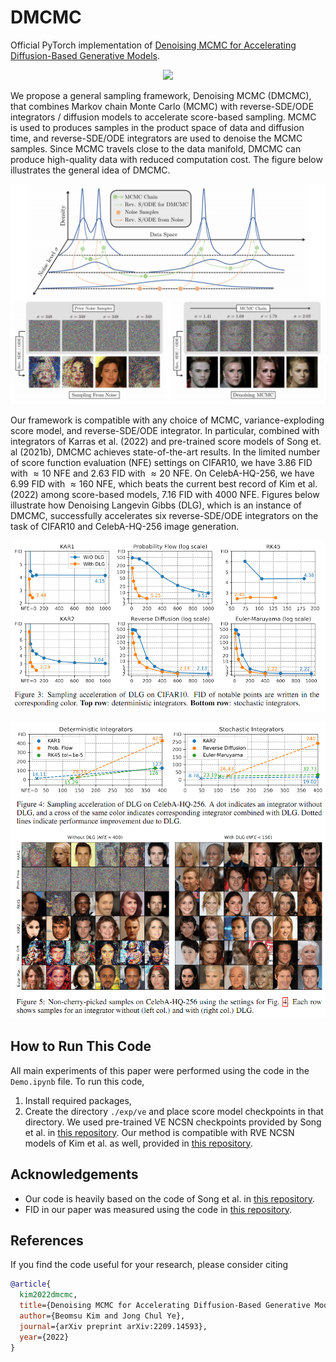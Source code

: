 # DMCMC

Official PyTorch implementation of [Denoising MCMC for Accelerating Diffusion-Based Generative Models](https://arxiv.org/abs/2209.14593).

<p align="center">
  <img src="https://github.com/1202kbs/DMCMC/blob/main/assets/sample_gif.gif" />
</p>

We propose a general sampling framework, Denoising MCMC (DMCMC), that combines Markov chain Monte Carlo (MCMC) with reverse-SDE/ODE integrators / diffusion models to accelerate score-based sampling. MCMC is used to produces samples in the product space of data and diffusion time, and reverse-SDE/ODE integrators are used to denoise the MCMC samples. Since MCMC travels close to the data manifold, DMCMC can produce high-quality data with reduced computation cost. The figure below illustrates the general idea of DMCMC.

<p align="center">
  <img src="https://github.com/1202kbs/DMCMC/blob/main/assets/main.png" />
</p>

Our framework is compatible with any choice of MCMC, variance-exploding score model, and reverse-SDE/ODE integrator. In particular, combined with integrators of Karras et al. (2022) and pre-trained score models of Song et. al (2021b), DMCMC achieves state-of-the-art results. In the limited number of score function evaluation (NFE) settings on CIFAR10, we have $3.86$ FID with $\approx 10$ NFE and $2.63$ FID with $\approx 20$ NFE. On CelebA-HQ-256, we have $6.99$ FID with $\approx 160$ NFE, which beats the current best record of Kim et al. (2022) among score-based models, $7.16$ FID with $4000$ NFE. Figures below illustrate how Denoising Langevin Gibbs (DLG), which is an instance of DMCMC, successfully accelerates six reverse-SDE/ODE integrators on the task of CIFAR10 and CelebA-HQ-256 image generation.

<p align="center">
  <img src="https://github.com/1202kbs/DMCMC/blob/main/assets/cifar10.png" />
</p>

<p align="center">
  <img src="https://github.com/1202kbs/DMCMC/blob/main/assets/celeba.png" />
</p>

## How to Run This Code

All main experiments of this paper were performed using the code in the `Demo.ipynb` file. To run this code,

1. Install required packages,
2. Create the directory `./exp/ve` and place score model checkpoints in that directory. We used pre-trained VE NCSN checkpoints provided by Song et al. in [this repository](https://github.com/yang-song/score_sde). Our method is compatible with RVE NCSN models of Kim et al. as well, provided in [this repository](https://github.com/Kim-Dongjun/Soft-Truncation).

## Acknowledgements

- Our code is heavily based on the code of Song et al. in [this repository](https://github.com/yang-song/score_sde).
- FID in our paper was measured using the code in [this repository](https://github.com/mseitzer/pytorch-fid).

## References

If you find the code useful for your research, please consider citing
```bib
@article{
  kim2022dmcmc,
  title={Denoising MCMC for Accelerating Diffusion-Based Generative Models},
  author={Beomsu Kim and Jong Chul Ye},
  journal={arXiv preprint arXiv:2209.14593},
  year={2022}
}
```

